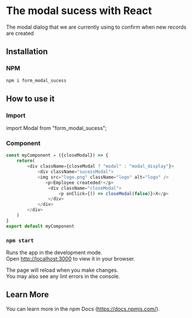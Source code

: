 # The modal sucess with React 

The modal dialog that we are currently using to confirm when new records are created 

## Installation
### NPM
```js
npm i form_modal_sucess
```
## How to use it
### Import
import Modal from "form_modal_sucess";

### Component
```js
const myComponent = ({closeModal}) => {
    return(
        <div className={closeModal ? "modal" : "modal_display"}>
            <div className="sucessModal">
            <img src="logo.png" className="logo" alt="logo" />
               <p>Employee createded!</p>
                <div className="closeModal">
                    <p onClick={() => closeModal(false)}>X</p>
                </div>
            </div>
        </div>
    )
}
export default myComponent
```

### `npm start`

Runs the app in the development mode.\
Open [http://localhost:3000](http://localhost:3000) to view it in your browser.

The page will reload when you make changes.\
You may also see any lint errors in the console.

## Learn More

You can learn more in the npm Docs (https://docs.npmjs.com/).

